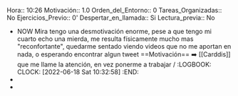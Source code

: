Hora:: 10:26
Motivación:: 1.0
Orden_del_Entorno:: 0
Tareas_Organizadas:: No
Ejercicios_Previo:: 0'
Despertar_en_llamada:: Si
Lectura_previa:: No

- NOW Mira tengo una desmotivación enorme, pese a que tengo mi cuarto echo una mierda, me resulta físicamente mucho mas "reconfortante", quedarme sentado viendo videos que no me aportan en nada, o esperando encontrar algun tweet ==Motivación==  ➡️ [[Carddis]] que me llame la atención, en vez ponerme a trabajar /
  :LOGBOOK:
  CLOCK: [2022-06-18 Sat 10:32:58]
  :END:
-
-